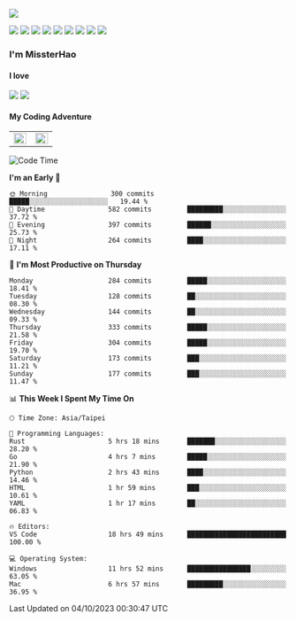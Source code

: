 ![](https://komarev.com/ghpvc/?username=MissterHao&color=ff69b4)

[![](https://img.shields.io/badge/Amazon%20AWS-%23232F3E?logo=amazon-aws&logoColor=white&style=for-the-badge)](https://aws.amazon.com/)
[![](https://img.shields.io/badge/Python-3776AB?style=for-the-badge&logo=python&logoColor=white)](https://www.djangoproject.com/)
[![](https://img.shields.io/badge/Django-092E20?style=for-the-badge&logo=django&logoColor=white)](https://www.python.org/)
[![](https://img.shields.io/badge/Rust-%23EB6400?style=for-the-badge&logo=rust&logoColor=white)](https://www.python.org/)
[![](https://img.shields.io/badge/Flask-23232F3E?style=for-the-badge&logo=flask&logoColor=white)](https://flask.palletsprojects.com/en/2.1.x/)
[![](https://img.shields.io/badge/go-%2300ADD8.svg?&style=for-the-badge&logo=go&logoColor=white)](https://golang.org/)
[![](https://img.shields.io/badge/javascript-%23F7DF1E.svg?&style=for-the-badge&logo=javascript&logoColor=black)](https://www.javascript.com/)
[![](https://img.shields.io/badge/mysql-%234479A1.svg?&style=for-the-badge&logo=mysql&logoColor=white)](https://www.mysql.com/)
[![](https://img.shields.io/badge/docker-%232496ED.svg?&style=for-the-badge&logo=docker&logoColor=white)](https://www.docker.com/)

### I'm MissterHao

#### I love  
![](https://img.shields.io/badge/Netflix-E50914?style=for-the-badge&logo=netflix&logoColor=white)
![](https://img.shields.io/badge/YouTube-FF0000?style=for-the-badge&logo=youtube&logoColor=white)

#### My Coding Adventure
<!-- Readme stats -->
<!-- https://github.com/anuraghazra/github-readme-stats -->
<table>
<tr>
    <td valign="top" width="50%">
    <img src="https://github-readme-stats.vercel.app/api?username=MissterHao&hide_border=true&show_icons=true&locale=en" align="left" style="width: 100%" />
    </td>
    <td valign="top" width="50%">
    <img src="https://github-readme-stats.vercel.app/api/top-langs?username=MissterHao&hide_border=true&show_icons=true&locale=en&layout=compact" align="left" style="width: 100%" />
    </td>
</tr>
</table>  


<!--START_SECTION:waka-->
![Code Time](http://img.shields.io/badge/Code%20Time-1%2C001%20hrs%2011%20mins-blue)

**I'm an Early 🐤** 

```text
🌞 Morning                300 commits         █████░░░░░░░░░░░░░░░░░░░░   19.44 % 
🌆 Daytime                582 commits         █████████░░░░░░░░░░░░░░░░   37.72 % 
🌃 Evening                397 commits         ██████░░░░░░░░░░░░░░░░░░░   25.73 % 
🌙 Night                  264 commits         ████░░░░░░░░░░░░░░░░░░░░░   17.11 % 
```
📅 **I'm Most Productive on Thursday** 

```text
Monday                   284 commits         █████░░░░░░░░░░░░░░░░░░░░   18.41 % 
Tuesday                  128 commits         ██░░░░░░░░░░░░░░░░░░░░░░░   08.30 % 
Wednesday                144 commits         ██░░░░░░░░░░░░░░░░░░░░░░░   09.33 % 
Thursday                 333 commits         █████░░░░░░░░░░░░░░░░░░░░   21.58 % 
Friday                   304 commits         █████░░░░░░░░░░░░░░░░░░░░   19.70 % 
Saturday                 173 commits         ███░░░░░░░░░░░░░░░░░░░░░░   11.21 % 
Sunday                   177 commits         ███░░░░░░░░░░░░░░░░░░░░░░   11.47 % 
```


📊 **This Week I Spent My Time On** 

```text
🕑︎ Time Zone: Asia/Taipei

💬 Programming Languages: 
Rust                     5 hrs 18 mins       ███████░░░░░░░░░░░░░░░░░░   28.20 % 
Go                       4 hrs 7 mins        █████░░░░░░░░░░░░░░░░░░░░   21.90 % 
Python                   2 hrs 43 mins       ████░░░░░░░░░░░░░░░░░░░░░   14.46 % 
HTML                     1 hr 59 mins        ███░░░░░░░░░░░░░░░░░░░░░░   10.61 % 
YAML                     1 hr 17 mins        ██░░░░░░░░░░░░░░░░░░░░░░░   06.83 % 

🔥 Editors: 
VS Code                  18 hrs 49 mins      █████████████████████████   100.00 % 

💻 Operating System: 
Windows                  11 hrs 52 mins      ████████████████░░░░░░░░░   63.05 % 
Mac                      6 hrs 57 mins       █████████░░░░░░░░░░░░░░░░   36.95 % 
```


 Last Updated on 04/10/2023 00:30:47 UTC
<!--END_SECTION:waka-->

<!--
**MissterHao/MissterHao** is a ✨ _special_ ✨ repository because its `README.md` (this file) appears on your GitHub profile.

Here are some ideas to get you started:

- 🔭 I’m currently working on ...
- 🌱 I’m currently learning ...
- 👯 I’m looking to collaborate on ...
- 🤔 I’m looking for help with ...
- 💬 Ask me about ...
- 📫 How to reach me: ...
- 😄 Pronouns: ...
- ⚡ Fun fact: ...
-->
